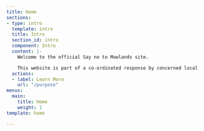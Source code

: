 ```yaml
---
title: Home
sections:
- type: intro
  template: intro
  title: Intro
  section_id: intro
  component: Intro
  content: |-
    Welcome to the official Say no to Mowlands site.

    This website is part of a co-ordinated response by concerned local residents to an attempt to build 1,800 houses on the most productive/highest graded farmland in the Ashfield area. It also impacts upon one of only three local ancient monuments sites and associated settings of historical significance. Previous poor decisions to allow demolition of historically significant buildings in the vicinity led to the creation of the Kirkby Cross Conservation Area, in an attempt to preserve the local heritage. **Click the link to learn more.**
  actions:
  - label: Learn More
    url: "/purpose"
menus:
  main:
    title: Home
    weight: 1
template: home

---
```

